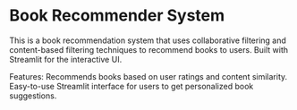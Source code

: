 # Book Recommender System

This is a book recommendation system that uses collaborative filtering and content-based filtering techniques to recommend books to users. Built with Streamlit for the interactive UI.

Features:
Recommends books based on user ratings and content similarity.
Easy-to-use Streamlit interface for users to get personalized book suggestions.
